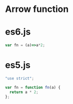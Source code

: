 # Arrow function

# es6.js
```javascript
var fn = (a)=>a*2;
```

# es5.js
```javascript
"use strict";

var fn = function fn(a) {
  return a * 2;
};
```
